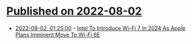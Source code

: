# [Published on 2022-08-02](index.md)

* [2022-08-02, 01:25:00](https://mobile.slashdot.org/story/22/08/01/217222/intel-to-introduce-wi-fi-7-in-2024-as-apple-plans-imminent-move-to-wi-fi-6e?utm_source=rss1.0mainlinkanon&utm_medium=feed) - [Intel To Introduce Wi-Fi 7 In 2024 As Apple Plans Imminent Move To Wi-Fi 6E](https://mobile.slashdot.org/story/22/08/01/217222/intel-to-introduce-wi-fi-7-in-2024-as-apple-plans-imminent-move-to-wi-fi-6e?utm_source=rss1.0mainlinkanon&utm_medium=feed)
